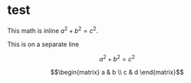 # test

This math is inline $`a^2+b^2=c^2`$.

This is on a separate line
```math
a^2+b^2=c^2
```

```math
\begin{matrix}
   a & b \\
   c & d
\end{matrix}
```
